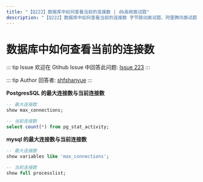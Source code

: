 ```yaml
---
title: "【Q222】数据库中如何查看当前的连接数 | db高频面试题"
description: "【Q222】数据库中如何查看当前的连接数 字节跳动面试题、阿里腾讯面试题、美团小米面试题。"
---
```


# 数据库中如何查看当前的连接数

::: tip Issue
欢迎在 Gtihub Issue 中回答此问题: [Issue 223](https://github.com/shfshanyue/Daily-Question/issues/223)
:::

::: tip Author
回答者: [shfshanyue](https://github.com/shfshanyue)
:::

**PostgresSQL 的最大连接数与当前连接数**

```sql
-- 最大连接数
show max_connections;

-- 当前连接数
select count(*) from pg_stat_activity;
```

**mysql 的最大连接数与当前连接数**

```sql
-- 最大连接数
show variables like 'max_connections';

-- 当前连接数
show full processlist;
```
